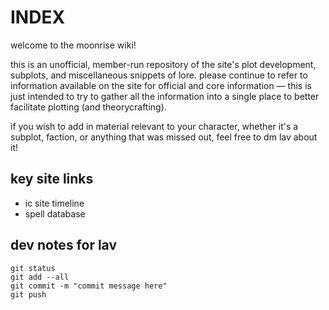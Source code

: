 # INDEX

welcome to the moonrise wiki! 

this is an unofficial, member-run repository of the site's plot development, subplots, and miscellaneous snippets of lore. please continue to refer to information available on the site for official and core information — this is just intended to try to gather all the information into a single place to better facilitate plotting (and theorycrafting).

if you wish to add in material relevant to your character, whether it's a subplot, faction, or anything that was missed out, feel free to dm lav about it!


## key site links

- ic site timeline
- spell database

## dev notes for lav

```
git status
git add --all
git commit -m "commit message here"
git push
```